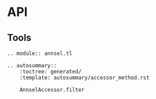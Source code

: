 # API

## Tools

```{eval-rst}
.. module:: annsel.tl

.. autosummary::
    :toctree: generated/
    :template: autosummary/accessor_method.rst

    AnnselAccessor.filter
```
